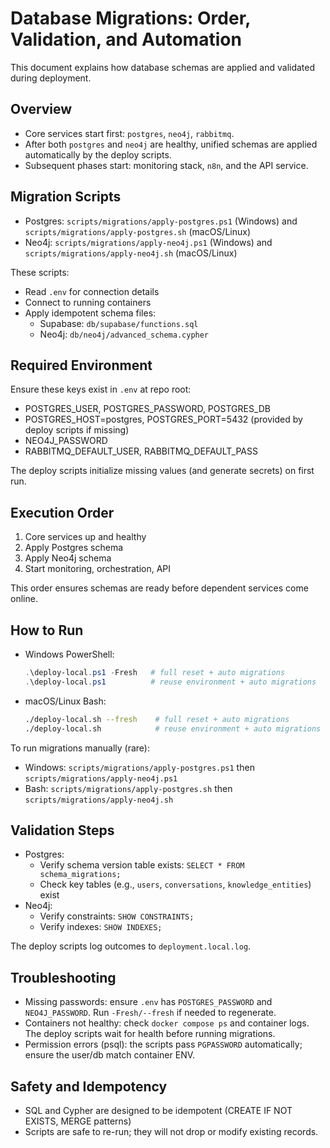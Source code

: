 # Database Migrations: Order, Validation, and Automation

This document explains how database schemas are applied and validated during deployment.

## Overview

- Core services start first: `postgres`, `neo4j`, `rabbitmq`.
- After both `postgres` and `neo4j` are healthy, unified schemas are applied automatically by the deploy scripts.
- Subsequent phases start: monitoring stack, `n8n`, and the API service.

## Migration Scripts

- Postgres: `scripts/migrations/apply-postgres.ps1` (Windows) and `scripts/migrations/apply-postgres.sh` (macOS/Linux)
- Neo4j: `scripts/migrations/apply-neo4j.ps1` (Windows) and `scripts/migrations/apply-neo4j.sh` (macOS/Linux)

These scripts:
- Read `.env` for connection details
- Connect to running containers
- Apply idempotent schema files:
  - Supabase: `db/supabase/functions.sql`
  - Neo4j: `db/neo4j/advanced_schema.cypher`

## Required Environment

Ensure these keys exist in `.env` at repo root:

- POSTGRES_USER, POSTGRES_PASSWORD, POSTGRES_DB
- POSTGRES_HOST=postgres, POSTGRES_PORT=5432 (provided by deploy scripts if missing)
- NEO4J_PASSWORD
- RABBITMQ_DEFAULT_USER, RABBITMQ_DEFAULT_PASS

The deploy scripts initialize missing values (and generate secrets) on first run.

## Execution Order

1) Core services up and healthy
2) Apply Postgres schema
3) Apply Neo4j schema
4) Start monitoring, orchestration, API

This order ensures schemas are ready before dependent services come online.

## How to Run

- Windows PowerShell:
  ```powershell
  .\deploy-local.ps1 -Fresh   # full reset + auto migrations
  .\deploy-local.ps1          # reuse environment + auto migrations
  ```
- macOS/Linux Bash:
  ```bash
  ./deploy-local.sh --fresh    # full reset + auto migrations
  ./deploy-local.sh            # reuse environment + auto migrations
  ```

To run migrations manually (rare):
- Windows: `scripts/migrations/apply-postgres.ps1` then `scripts/migrations/apply-neo4j.ps1`
- Bash: `scripts/migrations/apply-postgres.sh` then `scripts/migrations/apply-neo4j.sh`

## Validation Steps

- Postgres:
  - Verify schema version table exists: `SELECT * FROM schema_migrations;`
  - Check key tables (e.g., `users`, `conversations`, `knowledge_entities`) exist
- Neo4j:
  - Verify constraints: `SHOW CONSTRAINTS;`
  - Verify indexes: `SHOW INDEXES;`

The deploy scripts log outcomes to `deployment.local.log`.

## Troubleshooting

- Missing passwords: ensure `.env` has `POSTGRES_PASSWORD` and `NEO4J_PASSWORD`. Run `-Fresh/--fresh` if needed to regenerate.
- Containers not healthy: check `docker compose ps` and container logs. The deploy scripts wait for health before running migrations.
- Permission errors (psql): the scripts pass `PGPASSWORD` automatically; ensure the user/db match container ENV.

## Safety and Idempotency

- SQL and Cypher are designed to be idempotent (CREATE IF NOT EXISTS, MERGE patterns)
- Scripts are safe to re-run; they will not drop or modify existing records.
